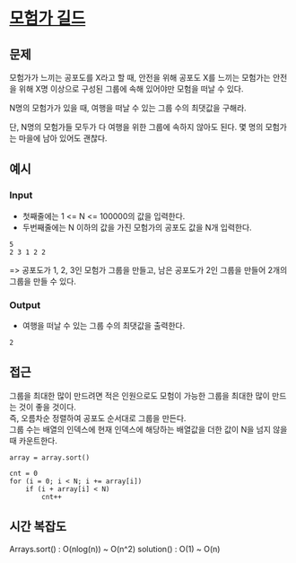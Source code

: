 # [모험가 길드]()

## 문제

모험가가 느끼는 공포도를 X라고 할 때, 안전을 위해 공포도 X를 느끼는 모험가는 안전을 위해 X명 이상으로 구성된 그룹에 속해 있어야만 모험을 떠날 수 있다.

N명의 모험가가 있을 때, 여행을 떠날 수 있는 그룹 수의 최댓값을 구해라.

단, N명의 모험가들 모두가 다 여행을 위한 그룹에 속하지 않아도 된다. 몇 명의 모험가는 마을에 남아 있어도 괜찮다.

## 예시

### Input

* 첫째줄에는 1 <= N <= 100000의 값을 입력한다.
* 두번째줄에는 N 이하의 값을 가진 모험가의 공포도 값을 N개 입력한다.

```
5
2 3 1 2 2
```

=> 공포도가 1, 2, 3인 모험가 그룹을 만들고, 남은 공포도가 2인 그룹을 만들어 2개의 그룹을 만들 수 있다. 

### Output

* 여행을 떠날 수 있는 그룹 수의 최댓값을 출력한다.

```
2
```

## 접근

그룹을 최대한 많이 만드려면 적은 인원으로도 모험이 가능한 그룹을 최대한 많이 만드는 것이 좋을 것이다.<br>
즉, 오름차순 정렬하여 공포도 순서대로 그룹을 만든다.<br>
그룹 수는 배열의 인덱스에 현재 인덱스에 해당하는 배열값을 더한 값이 N을 넘지 않을 때 카운트한다.

```
array = array.sort()

cnt = 0
for (i = 0; i < N; i += array[i])
    if (i + array[i] < N)
        cnt++
```

## 시간 복잡도

Arrays.sort() : O(nlog(n)) ~ O(n^2)
solution() : O(1) ~ O(n)